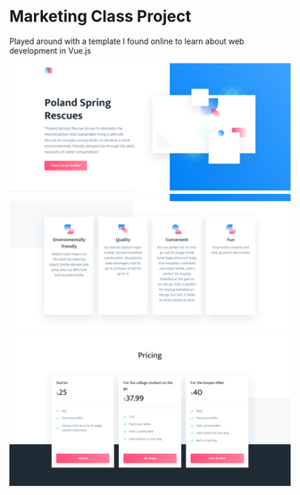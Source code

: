# Marketing Class Project
Played around with a template I found online to learn about web development in Vue.js

![1](sc1.png)
![2](sc2.png)
![3](sc3.png)
